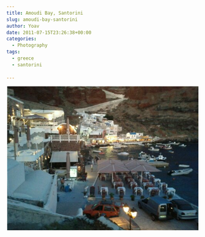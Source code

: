 ```yaml
---
title: Amoudi Bay, Santorini
slug: amoudi-bay-santorini
author: Yoav
date: 2011-07-15T23:26:38+00:00
categories:
  - Photography
tags:
  - greece
  - santorini

---
```

[<img decoding="async" style="display:block;margin-right:auto;margin-left:auto;" alt="image" src="images/wpid-img_20110715_205533.jpg" />][1]

 [1]: images/wpid-img_20110715_2055331.jpg